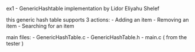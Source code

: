 ex1 - GenericHashtable implementation by Lidor Eliyahu Shelef

this generic hash table supports 3 actions:
    - Adding an item
    - Removing an item
    - Searching for an item

main files:
    - GenericHashTable.c
    - GenericHashTable.h
    - main.c    ( from the tester )
